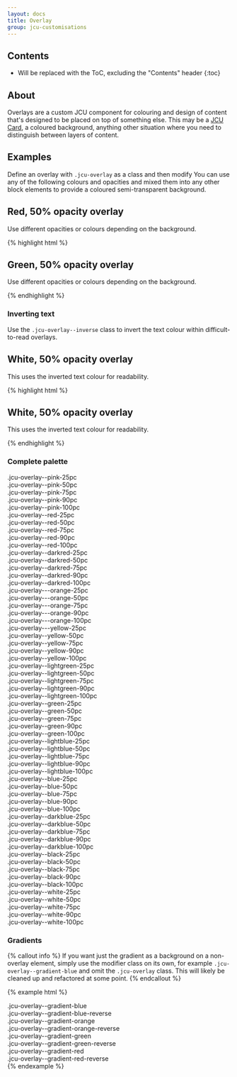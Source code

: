 ```yaml
---
layout: docs
title: Overlay
group: jcu-customisations
---
```


## Contents

* Will be replaced with the ToC, excluding the "Contents" header
{:toc}

## About

Overlays are a custom JCU component for colouring and design of
content that's designed to be placed on top of something else.  This may be a
[JCU Card](card.md), a coloured background, anything other situation where you
need to distinguish between layers of content.

## Examples

Define an overlay with `.jcu-overlay` as a class and then modify 
You can use any of the following colours and opacities and mixed them into any
other block elements to provide a coloured semi-transparent background.

<div class="jcu-overlay-examples">
  <div class="jcu-overlay jcu-overlay--red-50pc">
    <h2>Red, 50% opacity overlay</h2>
    <p>Use different opacities or colours depending on the background.</p>
  </div>
</div>

{% highlight html %}
<div class="jcu-overlay jcu-overlay--green-50pc">
  <h2>Green, 50% opacity overlay</h2>
  <p>Use different opacities or colours depending on the background.</p>
</div>
{% endhighlight %}

### Inverting text

Use the `.jcu-overlay--inverse` class to invert the text colour within
difficult-to-read overlays.

<div class="jcu-overlay-examples">
  <div class="jcu-overlay jcu-overlay--white-50pc jcu-overlay--inverse">
    <h2>White, 50% opacity overlay</h2>
    <p>This uses the inverted text colour for readability.</p>
  </div>
</div>

{% highlight html %}
<div class="jcu-overlay jcu-overlay--white-50pc jcu-overlay--inverse">
  <h2>White, 50% opacity overlay</h2>
  <p>This uses the inverted text colour for readability.</p>
</div>
{% endhighlight %}

### Complete palette

<div class="row jcu-overlay-examples">
  <div class="col-xs-3">
    <div class="jcu-overlay jcu-overlay--pink-25pc">.jcu-overlay--pink-25pc</div>
    <div class="jcu-overlay jcu-overlay--pink-50pc">.jcu-overlay--pink-50pc</div>
    <div class="jcu-overlay jcu-overlay--pink-75pc">.jcu-overlay--pink-75pc</div>
    <div class="jcu-overlay jcu-overlay--pink-90pc">.jcu-overlay--pink-90pc</div>
    <div class="jcu-overlay jcu-overlay--pink-100pc">.jcu-overlay--pink-100pc</div>
  </div>
  <div class="col-xs-3">
    <div class="jcu-overlay jcu-overlay--red-25pc">.jcu-overlay--red-25pc</div>
    <div class="jcu-overlay jcu-overlay--red-50pc">.jcu-overlay--red-50pc</div>
    <div class="jcu-overlay jcu-overlay--red-75pc">.jcu-overlay--red-75pc</div>
    <div class="jcu-overlay jcu-overlay--red-90pc">.jcu-overlay--red-90pc</div>
    <div class="jcu-overlay jcu-overlay--red-100pc">.jcu-overlay--red-100pc</div>
  </div>
  <div class="col-xs-3">
    <div class="jcu-overlay jcu-overlay--darkred-25pc">.jcu-overlay--darkred-25pc</div>
    <div class="jcu-overlay jcu-overlay--darkred-50pc">.jcu-overlay--darkred-50pc</div>
    <div class="jcu-overlay jcu-overlay--darkred-75pc">.jcu-overlay--darkred-75pc</div>
    <div class="jcu-overlay jcu-overlay--darkred-90pc">.jcu-overlay--darkred-90pc</div>
    <div class="jcu-overlay jcu-overlay--darkred-100pc">.jcu-overlay--darkred-100pc</div>
  </div>
  <div class="col-xs-3">
    <div class="jcu-overlay jcu-overlay--orange-25pc">.jcu-overlay---orange-25pc</div>
    <div class="jcu-overlay jcu-overlay--orange-50pc">.jcu-overlay---orange-50pc</div>
    <div class="jcu-overlay jcu-overlay--orange-75pc">.jcu-overlay---orange-75pc</div>
    <div class="jcu-overlay jcu-overlay--orange-90pc">.jcu-overlay---orange-90pc</div>
    <div class="jcu-overlay jcu-overlay--orange-100pc">.jcu-overlay---orange-100pc</div>
  </div>
  <div class="col-xs-3">
    <div class="jcu-overlay jcu-overlay--yellow-25pc">.jcu-overlay---yellow-25pc</div>
    <div class="jcu-overlay jcu-overlay--yellow-50pc">.jcu-overlay--yellow-50pc</div>
    <div class="jcu-overlay jcu-overlay--yellow-75pc">.jcu-overlay--yellow-75pc</div>
    <div class="jcu-overlay jcu-overlay--yellow-90pc">.jcu-overlay--yellow-90pc</div>
    <div class="jcu-overlay jcu-overlay--yellow-100pc">.jcu-overlay--yellow-100pc</div>
  </div>
  <div class="col-xs-3">
    <div class="jcu-overlay jcu-overlay--lightgreen-25pc">.jcu-overlay--lightgreen-25pc</div>
    <div class="jcu-overlay jcu-overlay--lightgreen-50pc">.jcu-overlay--lightgreen-50pc</div>
    <div class="jcu-overlay jcu-overlay--lightgreen-75pc">.jcu-overlay--lightgreen-75pc</div>
    <div class="jcu-overlay jcu-overlay--lightgreen-90pc">.jcu-overlay--lightgreen-90pc</div>
    <div class="jcu-overlay jcu-overlay--lightgreen-100pc">.jcu-overlay--lightgreen-100pc</div>
  </div>
  <div class="col-xs-3">
    <div class="jcu-overlay jcu-overlay--green-25pc">.jcu-overlay--green-25pc</div>
    <div class="jcu-overlay jcu-overlay--green-50pc">.jcu-overlay--green-50pc</div>
    <div class="jcu-overlay jcu-overlay--green-75pc">.jcu-overlay--green-75pc</div>
    <div class="jcu-overlay jcu-overlay--green-90pc">.jcu-overlay--green-90pc</div>
    <div class="jcu-overlay jcu-overlay--green-100pc">.jcu-overlay--green-100pc</div>
  </div>
  <div class="col-xs-3">
    <div class="jcu-overlay jcu-overlay--lightblue-25pc">.jcu-overlay--lightblue-25pc</div>
    <div class="jcu-overlay jcu-overlay--lightblue-50pc">.jcu-overlay--lightblue-50pc</div>
    <div class="jcu-overlay jcu-overlay--lightblue-75pc">.jcu-overlay--lightblue-75pc</div>
    <div class="jcu-overlay jcu-overlay--lightblue-90pc">.jcu-overlay--lightblue-90pc</div>
    <div class="jcu-overlay jcu-overlay--lightblue-100pc">.jcu-overlay--lightblue-100pc</div>
  </div>
  <div class="col-xs-3">
    <div class="jcu-overlay jcu-overlay--blue-25pc">.jcu-overlay--blue-25pc</div>
    <div class="jcu-overlay jcu-overlay--blue-50pc">.jcu-overlay--blue-50pc</div>
    <div class="jcu-overlay jcu-overlay--blue-75pc">.jcu-overlay--blue-75pc</div>
    <div class="jcu-overlay jcu-overlay--blue-90pc">.jcu-overlay--blue-90pc</div>
    <div class="jcu-overlay jcu-overlay--blue-100pc">.jcu-overlay--blue-100pc</div>
  </div>
  <div class="col-xs-3">
    <div class="jcu-overlay jcu-overlay--darkblue-25pc">.jcu-overlay--darkblue-25pc</div>
    <div class="jcu-overlay jcu-overlay--darkblue-50pc">.jcu-overlay--darkblue-50pc</div>
    <div class="jcu-overlay jcu-overlay--darkblue-75pc">.jcu-overlay--darkblue-75pc</div>
    <div class="jcu-overlay jcu-overlay--darkblue-90pc">.jcu-overlay--darkblue-90pc</div>
    <div class="jcu-overlay jcu-overlay--darkblue-100pc">.jcu-overlay--darkblue-100pc</div>
  </div>
  <div class="col-xs-3">
    <div class="jcu-overlay jcu-overlay--black-25pc">.jcu-overlay--black-25pc</div>
    <div class="jcu-overlay jcu-overlay--black-50pc">.jcu-overlay--black-50pc</div>
    <div class="jcu-overlay jcu-overlay--black-75pc">.jcu-overlay--black-75pc</div>
    <div class="jcu-overlay jcu-overlay--black-90pc">.jcu-overlay--black-90pc</div>
    <div class="jcu-overlay jcu-overlay--black-100pc">.jcu-overlay--black-100pc</div>
  </div>
  <div class="col-xs-3">
    <div class="jcu-overlay jcu-overlay--white-25pc">.jcu-overlay--white-25pc</div>
    <div class="jcu-overlay jcu-overlay--white-50pc">.jcu-overlay--white-50pc</div>
    <div class="jcu-overlay jcu-overlay--white-75pc jcu-overlay--inverse">.jcu-overlay--white-75pc</div>
    <div class="jcu-overlay jcu-overlay--white-90pc jcu-overlay--inverse">.jcu-overlay--white-90pc</div>
    <div class="jcu-overlay jcu-overlay--white-100pc jcu-overlay--inverse">.jcu-overlay--white-100pc</div>
  </div>
</div>


### Gradients

{% callout info %}
If you want just the gradient as a background on a non-overlay element, simply
use the modifier class on its own, for example `.jcu-overlay--gradient-blue` and
omit the `.jcu-overlay` class.  This will likely be cleaned up and refactored at
some point.
{% endcallout %}

{% example html %}
<div class="jcu-overlay jcu-overlay--gradient-blue">.jcu-overlay--gradient-blue</div>
<div class="jcu-overlay jcu-overlay--gradient-blue-reverse">.jcu-overlay--gradient-blue-reverse</div>
<div class="jcu-overlay jcu-overlay--gradient-orange">.jcu-overlay--gradient-orange</div>
<div class="jcu-overlay jcu-overlay--gradient-orange-reverse">.jcu-overlay--gradient-orange-reverse</div>
<div class="jcu-overlay jcu-overlay--gradient-green">.jcu-overlay--gradient-green</div>
<div class="jcu-overlay jcu-overlay--gradient-green-reverse">.jcu-overlay--gradient-green-reverse</div>
<div class="jcu-overlay jcu-overlay--gradient-red">.jcu-overlay--gradient-red</div>
<div class="jcu-overlay jcu-overlay--gradient-red-reverse">.jcu-overlay--gradient-red-reverse</div>
{% endexample %}


